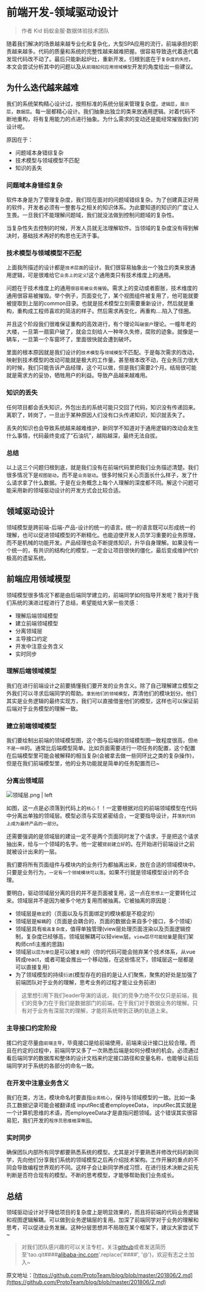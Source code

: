 # 前端开发-领域驱动设计
> 作者 Kid 蚂蚁金服·数据体验技术团队

随着我们解决的场景越来越专业化和复杂化，大型SPA应用的流行，前端承担的职责越来越多。代码的质量和系统的完整性越来越难把握。很容易导致迭代着迭代着发现代码改不动了。最后只能新起炉灶，重新开发。归根到底在于`复杂度的失控`，本文会尝试分析其中的问题以及从`前端如何应用领域模型`开发的角度给出一些建议。

## 为什么迭代越来越难
我们的系统架构精心设计过，按照标准的系统分层来管理复杂度。`逻辑层`，`展示层`，`数据层`。每一层都精心设计。我们抽象出独立的类来放通用逻辑。对着代码不断地重构，将有复用能力的点进行抽象。为什么需求的变动还是能经常摧毁我们的设计呢。

原因在于：
* 问题域本身错综复杂
* 技术模型与领域模型不匹配
* 知识的丢失

### 问题域本身错综复杂
软件本身是为了管理复杂度，我们现在面对的问题域错综复杂。为了创建真正好用的软件，开发者必须有一整套与之相关的知识体系。为此要知道的知识的广度让人生畏。一旦我们不能理解问题域，我们就没法做到控制问题域的复杂性。

当复杂性失去控制的时候，开发人员就无法理解软件。当领域的复杂度没有得到解决时，基础技术再好的构思也无济于事。

### 技术模型与领域模型不匹配
上面我所描述的设计都是`技术层面`的设计。我们很容易抽象出一个独立的类来放通用逻辑，可是很难给它`业务上的定义`!这个通用类只有技术维度上的通用。

问题在于技术维度上的通用`很容易被业务摧毁`。需求上的变动或者膨胀，技术维度的通用很容易被摧毁。举个例子，页面变化了，某个视图组件被复用了，他可能就要被提取到上层的common目录。也就是技术模型立刻需要重新设计，然后就是重构，重构成工程师喜欢的简洁的样子。然后需求再变化，再重构....陷入了怪圈。

并且这个阶段我们很难保证重构的高效进行，有个理论叫`破窗户`理论。一幢年老的大楼，一旦第一扇窗户破了，就会立刻给人一种年久失修，腐败的迹象。就像是一辆车，一旦第一个车窗坏了，里面很快就会遭到破坏。

里面的根本原因就是我们设计的`技术模型`与`领域模型`不匹配。于是每次需求的改动，映射到技术模型的改动可能就是极大的工作量。甚至根本改不动，在业务压力很大的时候，我们只能告诉产品经理，这个可以做，但是我们需要2个月。结局很可能就是需求方的妥协，牺牲用户的利益。导致产品越来越难用。

### 知识的丢失
任何项目都会丢失知识，外包出去的系统可能只交回了代码，知识没有传递回来。离职了，转岗了，一旦出于某种原因人们没有口头传递知识，知识就丢失了。

丢失的知识也会导致系统越来越难维护，新同学不知道对于通用逻辑的改动会发生什么事情，代码最终变成了“石油坑”，越陷越深，最终无法自拔。

### 总结
以上这三个问题归根到底，就是我们没有在前端代码里把我们业务描述清楚。我们很多情况下是`视图驱动`，而不是`业务驱动`。很多时候只关心页面长什么样子，发了什么请求拿了什么数据。于是在业务概念上每个人理解的深度都不同。解这个问题可能采用新的领域驱动设计的开发方式会比较合适。

## 领域驱动设计
领域模型是跨前端-后端-产品-设计的统一的语言。统一的语言既可以形成统一的理解，也可以促进领域模型的不断精化。也能迫使开发人员学习重要的业务原理，而不是机械的功能开发。产品经理也会不断提炼知识，升华自身理解。如果没有一个统一的，有共识的结构化的模型，一定会让项目很快的僵化，最后变成维护代价极高的遗留系统。

## 前端应用领域模型
领域模型很多情况下都是由后端同学建立的，前端同学如何指导开发呢？我对于我们系统的演进过程进行了总结，希望能给大家一些灵感：

* 理解后端领域模型
* 建立前端领域模型
* 分离领域层
* 主导接口约定
* 开发中注意业务含义
* 实时同步

### 理解后端领域模型
我们在进行前端设计之前要搞懂我们要开发的业务含义。除了自己理解建立模型之外我们可以寻求后端同学的帮助。`拿到他们的领域模型`，弄清他们的模块划分。他们其实是业务逻辑的最终实现方，我们可以直接借鉴他们的模型，这样也可以保证前后端对于业务模型的理解一致。

### 建立前端领域模型
我们要绘制出前端的领域模型图，这个图与后端的领域模型图一致程度很高，但`绝不是一样`的。通常比后端模型简单。比如页面需要进行一项任务的配置，这个配置在后端模型里可能会被解释的相当复杂(会被拿去做一些同环比之类的复杂操作)，但是在我们前端模型里，他的业务功能就是简单的任务配置而已~

### 分离出领域层


![领域层.png | left](https://user-gold-cdn.xitu.io/2018/6/10/163e71c5f56970be?w=903&h=479&f=png&s=12516 "")


如图，这一点是必须落到代码上的`核心`！！一定要根据对应的前端领域模型在代码中分离出单独的领域层。模型必须与实现紧密结合，一定要指导设计，并`落到代码上成为最终产品的一部分`。

还需要强调的是领域层的建设一定不是两个页面同时发了个请求，于是把这个请求抽出来，给与一个领域的名字。他一定被`提前建立好`的。在开始进行前端设计之前就被设计出来的一层。

我们要将所有页面组件与模块内的业务行为都抽离出来，放在合适的领域模块中。只要是业务行为，`一定有一个领域模块可以落`。如果不行就是领域模型设计的不合理。

要明白，驱动领域层分离的目的并不是页面被复用，这一点在`思想上`一定要转化过来。领域层并不是因为被多个地方复用而被抽离。它被抽离的原因是：

* 领域层是`稳定`的（页面以及与页面绑定的模块都是不稳定的）
* 领域层是`解耦`的（页面是会耦合的，页面的数据会来自多个接口，多个领域）
* 领域层具有`极高复杂度`，值得单独管理(view层处理页面渲染以及页面逻辑控制，复杂度已经够高，领域层解耦可以轻view层。`view层尽可能轻量`是我们架构师cnfi主推的思路)
* 领域层`以层为单位`是可以被`复用`的（你的代码可能会抛弃某个技术体系，从vue转成react，或者可能会推出一个移动版，在这些情况下，领域层这一层都是可以直接复用）
* 为了领域模型的持续`衍进`(模型存在的目的是让人们聚焦，聚焦的好处是加强了前端团队对于业务的理解，思考业务的过程才能让业务前进)

> 这里想引用下我们leader导演的话说，我们的竞争力绝不仅仅只是前端，我们的竞争力在于我们是数据部门的前端，在于我们对于数据业务的理解。只有对于业务有深层次的理解，才能将系统带到正确的轨道上来。

### 主导接口约定阶段
接口约定尽量由`前端主导`，毕竟接口是给前端使用，前端来设计接口比较合理。而且在约定的过程中，前端同学又多了一次熟悉后端是如何分模块的机会。必须通过看后端同学的数据库和整体的设计文档来约定接口路径和变量名称，也能够让前后端同学对于系统的各部分的命名一致。

### 在开发中注意业务含义
我们在类，方法，模块命名时要直指`业务核心`，保持与领域模型的一致。比如一条员工数据记录可能会被翻译成 inputRec或者employeeData， inputRec其实就是一个计算机思维的术语，而employeeData才是直指问题领域。这个错误其实很容易犯，我们开发的`程序员思维根深蒂固`。

### 实时同步
确保团队内部所有同学都要熟悉系统的模型。尤其是对于要熟悉并修改代码的新同学，先向他们分享我们系统的领域模型之后再介绍技术架构。工作开展的重点的不同会导致编程世界观的不同。这样子会让新同学养成习惯，在进行技术决断之前先判断是否符合现有的模型。不断的思考模型，才能够帮助我们业务成长。

## 总结
领域驱动设计对于降低项目的复杂度上是明显效果的，而且将前端的代码业务逻辑和视图逻辑解耦。可以做到业务逻辑层的复用。加深了前端同学对于业务的理解和思考，可以促进业务发展。这种分层思想并不局限在某个框架下，建议大家尝试下~

> 对我们团队感兴趣的可以关注专栏，关注[github](https://github.com/ProtoTeam/blog)或者发送简历至'tao.qit####[alibaba-inc.com](http://alibaba-inc.com)'.replace('####', '@')，欢迎有志之士加入~

原文地址：[https://github.com/ProtoTeam/blog/blob/master/201806/2.md](https://github.com/ProtoTeam/blog/blob/master/201806/2.md)

